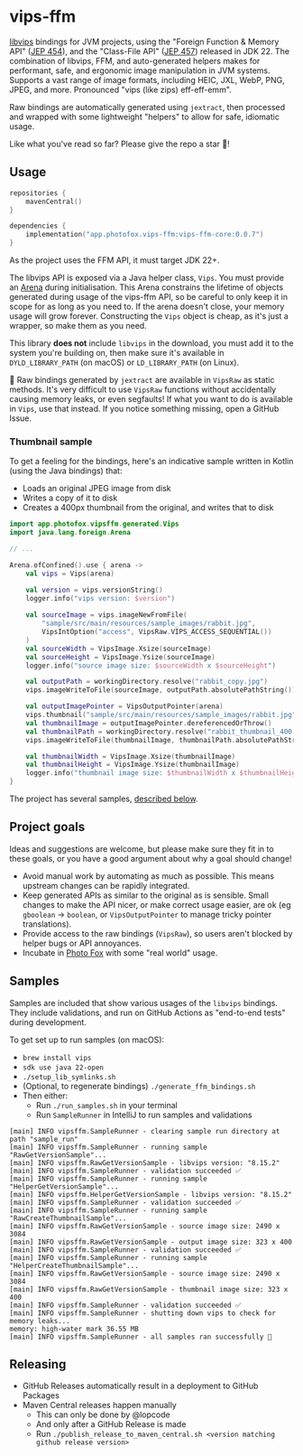 # vips-ffm

[libvips](https://github.com/libvips/libvips) bindings for JVM projects, using the "Foreign Function & Memory API"
([JEP 454](https://openjdk.org/jeps/454)), and the "Class-File API" ([JEP 457](https://openjdk.org/jeps/457)) released in JDK 22. The combination
of libvips, FFM, and auto-generated helpers makes for performant, safe, and ergonomic image manipulation in JVM systems.
Supports a vast range of image formats, including HEIC, JXL, WebP, PNG, JPEG, and more. Pronounced "vips (like zips)
eff-eff-emm".

Raw bindings are automatically generated using `jextract`, then processed and wrapped with some lightweight "helpers" to
allow for safe, idiomatic usage.

Like what you've read so far? Please give the repo a star 🌟️!

## Usage

```kotlin
repositories {
    mavenCentral()
}

dependencies {
    implementation("app.photofox.vips-ffm:vips-ffm-core:0.0.7")
}
```

As the project uses the FFM API, it must target JDK 22+.

The libvips API is exposed via a Java helper class, `Vips`. You must provide an [Arena][1] during initialisation. This
Arena constrains the lifetime of objects generated during usage of the vips-ffm API, so be careful to only keep it in
scope for as long as you need to. If the arena doesn't close, your memory usage will grow forever. Constructing the
`Vips` object is cheap, as it's just a wrapper, so make them as you need.

This library **does not** include `libvips` in the download, you must add it to the system you're building on, then make
sure it's available in `DYLD_LIBRARY_PATH` (on macOS) or `LD_LIBRARY_PATH` (on Linux). 

🚨 Raw bindings generated by `jextract` are available in `VipsRaw` as static methods. It's very difficult to use
`VipsRaw` functions without accidentally causing memory leaks, or even segfaults! If what you want to do is available in
`Vips`, use that instead. If you notice something missing, open a GitHub Issue.

### Thumbnail sample

To get a feeling for the bindings, here's an indicative sample written in Kotlin (using the Java bindings) that:
* Loads an original JPEG image from disk
* Writes a copy of it to disk
* Creates a 400px thumbnail from the original, and writes that to disk

```kotlin
import app.photofox.vipsffm.generated.Vips
import java.lang.foreign.Arena

// ...

Arena.ofConfined().use { arena ->
    val vips = Vips(arena)

    val version = vips.versionString()
    logger.info("vips version: $version")
  
    val sourceImage = vips.imageNewFromFile(
        "sample/src/main/resources/sample_images/rabbit.jpg",
        VipsIntOption("access", VipsRaw.VIPS_ACCESS_SEQUENTIAL())
    )
    val sourceWidth = VipsImage.Xsize(sourceImage)
    val sourceHeight = VipsImage.Ysize(sourceImage)
    logger.info("source image size: $sourceWidth x $sourceHeight")

    val outputPath = workingDirectory.resolve("rabbit_copy.jpg")
    vips.imageWriteToFile(sourceImage, outputPath.absolutePathString())

    val outputImagePointer = VipsOutputPointer(arena)
    vips.thumbnail("sample/src/main/resources/sample_images/rabbit.jpg", outputImagePointer, 400)
    val thumbnailImage = outputImagePointer.dereferencedOrThrow()
    val thumbnailPath = workingDirectory.resolve("rabbit_thumbnail_400.jpg")
    vips.imageWriteToFile(thumbnailImage, thumbnailPath.absolutePathString())

    val thumbnailWidth = VipsImage.Xsize(thumbnailImage)
    val thumbnailHeight = VipsImage.Ysize(thumbnailImage)
    logger.info("thumbnail image size: $thumbnailWidth x $thumbnailHeight")
}
```

The project has several samples, [described below](#samples).

## Project goals

Ideas and suggestions are welcome, but please make sure they fit in to these goals, or you have a good argument about
why a goal should change!

* Avoid manual work by automating as much as possible. This means upstream changes can be rapidly integrated.
* Keep generated APIs as similar to the original as is sensible. Small changes to make the API nicer, or make correct 
  usage easier, are ok (eg `gboolean` -> `boolean`, or `VipsOutputPointer` to manage tricky pointer translations).
* Provide access to the raw bindings (`VipsRaw`), so users aren't blocked by helper bugs or API annoyances.
* Incubate in [Photo Fox](https://github.com/lopcode/photo-fox) with some "real world" usage.

## Samples

Samples are included that show various usages of the `libvips` bindings. They include validations, and run on GitHub
Actions as "end-to-end tests" during development.

To get set up to run samples (on macOS):
* `brew install vips`
* `sdk use java 22-open`
* `./setup_lib_symlinks.sh`
* (Optional, to regenerate bindings) `./generate_ffm_bindings.sh`
* Then either:
  * Run `./run_samples.sh` in your terminal
  * Run `SampleRunner` in IntelliJ to run samples and validations

```
[main] INFO vipsffm.SampleRunner - clearing sample run directory at path "sample_run"
[main] INFO vipsffm.SampleRunner - running sample "RawGetVersionSample"...
[main] INFO vipsffm.RawGetVersionSample - libvips version: "8.15.2"
[main] INFO vipsffm.SampleRunner - validation succeeded ✅
[main] INFO vipsffm.SampleRunner - running sample "HelperGetVersionSample"...
[main] INFO vipsffm.HelperGetVersionSample - libvips version: "8.15.2"
[main] INFO vipsffm.SampleRunner - validation succeeded ✅
[main] INFO vipsffm.SampleRunner - running sample "RawCreateThumbnailSample"...
[main] INFO vipsffm.RawGetVersionSample - source image size: 2490 x 3084
[main] INFO vipsffm.RawGetVersionSample - output image size: 323 x 400
[main] INFO vipsffm.SampleRunner - validation succeeded ✅
[main] INFO vipsffm.SampleRunner - running sample "HelperCreateThumbnailSample"...
[main] INFO vipsffm.RawGetVersionSample - source image size: 2490 x 3084
[main] INFO vipsffm.RawGetVersionSample - thumbnail image size: 323 x 400
[main] INFO vipsffm.SampleRunner - validation succeeded ✅
[main] INFO vipsffm.SampleRunner - shutting down vips to check for memory leaks...
memory: high-water mark 36.55 MB
[main] INFO vipsffm.SampleRunner - all samples ran successfully 🎉
```

## Releasing

* GitHub Releases automatically result in a deployment to GitHub Packages
* Maven Central releases happen manually 
  * This can only be done by @lopcode
  * And only after a GitHub Release is made
  * Run `./publish_release_to_maven_central.sh <version matching github release version>` 

[1]: https://docs.oracle.com/en/java/javase/22/core/memory-segments-and-arenas.html